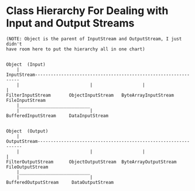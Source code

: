 # Class Hierarchy For Dealing with Input and Output Streams

    (NOTE: Object is the parent of InputStream and OutputStream, I just didn't 
    have room here to put the hierarchy all in one chart) 
    

    Object  (Input) 
        |
    InputStream----------------------------------------------------------------
        |                           |                   |                      |
    FilterInputStream       ObjectInputStream   ByteArrayInputStream    FileInputStream  
        |___________________________
        |                           |
    BufferedInputStream     DataInputStream
    
    
    Object  (Output) 
        |
    OutputStream----------------------------------------------------------------
        |                           |                   |                      |
    FilterOutputStream      ObjectOutputStream  ByteArrayOutputStream   FileOutputStream  
        |___________________________
        |                           |
    BufferedOutputStream     DataOutputStream